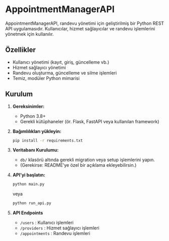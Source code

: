 # AppointmentManagerAPI

AppointmentManagerAPI, randevu yönetimi için geliştirilmiş bir Python REST API uygulamasıdır. Kullanıcılar, hizmet sağlayıcılar ve randevu işlemlerini yönetmek için kullanılır.

## Özellikler

- Kullanıcı yönetimi (kayıt, giriş, güncelleme vb.)
- Hizmet sağlayıcı yönetimi
- Randevu oluşturma, güncelleme ve silme işlemleri
- Temiz, modüler Python mimarisi


## Kurulum

1. **Gereksinimler:**
    - Python 3.8+
    - Gerekli kütüphaneler (ör. Flask, FastAPI veya kullanılan framework)

2. **Bağımlılıkları yükleyin:**
    ```bash
    pip install -r requirements.txt
    ```

3. **Veritabanı Kurulumu:**
    - `db/` klasörü altında gerekli migration veya setup işlemlerini yapın.
    - (Gerekirse: README’ye özel bir açıklama ekleyebilirsin.)

4. **API’yi başlatın:**
    ```bash
    python main.py
    ```
    veya
    ```bash
    python run_api.py
    ```

5. **API Endpoints**
    - `/users`  : Kullanıcı işlemleri
    - `/providers` : Hizmet sağlayıcı işlemleri
    - `/appointments` : Randevu işlemleri

